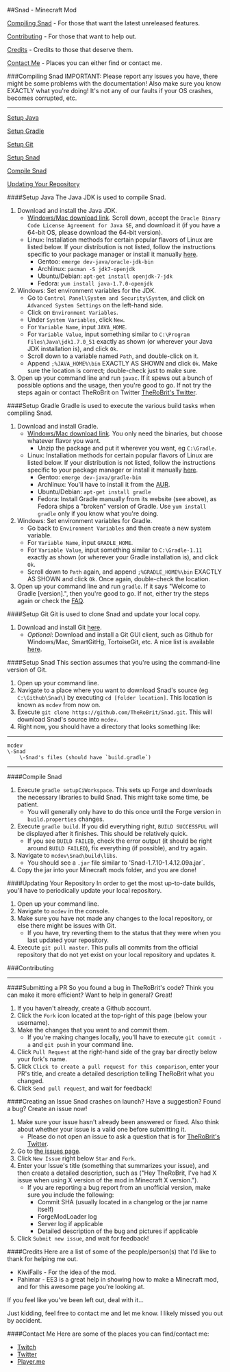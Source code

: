##Snad - Minecraft Mod

[Compiling Snad](#compiling-snad) - For those that want the latest unreleased features.

[Contributing](#contributing) - For those that want to help out.

[Credits](#credits) - Credits to those that deserve them.

[Contact Me](#contact-me) - Places you can either find or contact me.

###Compiling Snad
IMPORTANT: Please report any issues you have, there might be some problems with the documentation!
Also make sure you know EXACTLY what you're doing!  It's not any of our faults if your OS crashes, becomes corrupted, etc.
***
[Setup Java](#setup-java)

[Setup Gradle](#setup-gradle)

[Setup Git](#setup-git)

[Setup Snad](#setup-snad)

[Compile Snad](#compile-snad)

[Updating Your Repository](#updating-your-repository)

####Setup Java
The Java JDK is used to compile Snad.

1. Download and install the Java JDK.
	* [Windows/Mac download link](http://www.oracle.com/technetwork/java/javase/downloads/jdk7-downloads-1880260.html).  Scroll down, accept the `Oracle Binary Code License Agreement for Java SE`, and download it (if you have a 64-bit OS, please download the 64-bit version).
	* Linux: Installation methods for certain popular flavors of Linux are listed below.  If your distribution is not listed, follow the instructions specific to your package manager or install it manually [here](http://www.oracle.com/technetwork/java/javase/downloads/jdk7-downloads-1880260.html).
		* Gentoo: `emerge dev-java/oracle-jdk-bin`
		* Archlinux: `pacman -S jdk7-openjdk`
		* Ubuntu/Debian: `apt-get install openjdk-7-jdk`
		* Fedora: `yum install java-1.7.0-openjdk`
2. Windows: Set environment variables for the JDK.
    * Go to `Control Panel\System and Security\System`, and click on `Advanced System Settings` on the left-hand side.
    * Click on `Environment Variables`.
    * Under `System Variables`, click `New`.
    * For `Variable Name`, input `JAVA_HOME`.
    * For `Variable Value`, input something similar to `C:\Program Files\Java\jdk1.7.0_51` exactly as shown (or wherever your Java JDK installation is), and click `Ok`.
    * Scroll down to a variable named `Path`, and double-click on it.
    * Append `;%JAVA_HOME%\bin` EXACTLY AS SHOWN and click `Ok`.  Make sure the location is correct; double-check just to make sure.
3. Open up your command line and run `javac`.  If it spews out a bunch of possible options and the usage, then you're good to go.  If not try the steps again or contact TheRoBrit on Twitter [TheRoBrit's Twitter](https://twitter.com/TheRoBrit).

####Setup Gradle
Gradle is used to execute the various build tasks when compiling Snad.

1. Download and install Gradle.
	* [Windows/Mac download link](http://www.gradle.org/downloads).  You only need the binaries, but choose whatever flavor you want.
		* Unzip the package and put it wherever you want, eg `C:\Gradle`.
	* Linux: Installation methods for certain popular flavors of Linux are listed below.  If your distribution is not listed, follow the instructions specific to your package manager or install it manually [here](http://www.gradle.org/downloads).
		* Gentoo: `emerge dev-java/gradle-bin`
		* Archlinux: You'll have to install it from the [AUR](https://aur.archlinux.org/packages/gradle).
		* Ubuntu/Debian: `apt-get install gradle`
		* Fedora: Install Gradle manually from its website (see above), as Fedora ships a "broken" version of Gradle.  Use `yum install gradle` only if you know what you're doing.
2. Windows: Set environment variables for Gradle.
	* Go back to `Environment Variables` and then create a new system variable.
	* For `Variable Name`, input `GRADLE_HOME`.
	* For `Variable Value`, input something similar to `C:\Gradle-1.11` exactly as shown (or wherever your Gradle installation is), and click `Ok`.
	* Scroll down to `Path` again, and append `;%GRADLE_HOME%\bin` EXACTLY AS SHOWN and click `Ok`.  Once again, double-check the location.
3. Open up your command line and run `gradle`.  If it says "Welcome to Gradle [version].", then you're good to go.  If not, either try the steps again or check the [FAQ](https://github.com/TheRoBrit/Snad/wiki/Frequently-Asked-Questions).

####Setup Git
Git is used to clone Snad and update your local copy.

1. Download and install Git [here](http://git-scm.com/download/).
	* *Optional*: Download and install a Git GUI client, such as Github for Windows/Mac, SmartGitHg, TortoiseGit, etc.  A nice list is available [here](http://git-scm.com/downloads/guis).

####Setup Snad
This section assumes that you're using the command-line version of Git.

1. Open up your command line.
2. Navigate to a place where you want to download Snad's source (eg `C:\Github\Snad\`) by executing `cd [folder location]`.  This location is known as `mcdev` from now on.
3. Execute `git clone https://github.com/TheRoBrit/Snad.git`.  This will download Snad's source into `mcdev`.
4. Right now, you should have a directory that looks something like:

***
	mcdev
	\-Snad
		\-Snad's files (should have `build.gradle`)
***

####Compile Snad
1. Execute `gradle setupCiWorkspace`. This sets up Forge and downloads the necessary libraries to build Snad.  This might take some time, be patient.
	* You will generally only have to do this once until the Forge version in `build.properties` changes.
2. Execute `gradle build`. If you did everything right, `BUILD SUCCESSFUL` will be displayed after it finishes.  This should be relatively quick.
    * If you see `BUILD FAILED`, check the error output (it should be right around `BUILD FAILED`), fix everything (if possible), and try again.
3. Navigate to `mcdev\Snad\build\libs`.
    *  You should see a `.jar` file similar to 'Snad-1.7.10-1.4.12.09a.jar`.
4. Copy the jar into your Minecraft mods folder, and you are done!

####Updating Your Repository
In order to get the most up-to-date builds, you'll have to periodically update your local repository.

1. Open up your command line.
2. Navigate to `mcdev` in the console.
3. Make sure you have not made any changes to the local repository, or else there might be issues with Git.
	* If you have, try reverting them to the status that they were when you last updated your repository.
4. Execute `git pull master`.  This pulls all commits from the official repository that do not yet exist on your local repository and updates it.

###Contributing
***
####Submitting a PR
So you found a bug in TheRoBrit's code?  Think you can make it more efficient?  Want to help in general?  Great!

1. If you haven't already, create a Github account.
2. Click the `Fork` icon located at the top-right of this page (below your username).
3. Make the changes that you want to and commit them.
	* If you're making changes locally, you'll have to execute `git commit -a` and `git push` in your command line.
4. Click `Pull Request` at the right-hand side of the gray bar directly below your fork's name.
5. Click `Click to create a pull request for this comparison`, enter your PR's title, and create a detailed description telling TheRoBrit what you changed.
6. Click `Send pull request`, and wait for feedback!

####Creating an Issue
Snad crashes on launch?  Have a suggestion?  Found a bug?  Create an issue now!

1. Make sure your issue hasn't already been answered or fixed.  Also think about whether your issue is a valid one before submitting it.
	* Please do not open an issue to ask a question that is for [TheRoBrit's Twitter](https://twitter.com/TheRoBrit/).
2. Go to [the issues page](http://github.com/TheRoBrit/Snad/issues).
3. Click `New Issue` right below `Star` and `Fork`.
4. Enter your Issue's title (something that summarizes your issue), and then create a detailed description, such as ("Hey TheRoBrit, I've had X issue when using X version of the mod in Minecraft X version.").
	* If you are reporting a bug report from an unofficial version, make sure you include the following:
		* Commit SHA (usually located in a changelog or the jar name itself)
		* ForgeModLoader log
		* Server log if applicable
		* Detailed description of the bug and pictures if applicable
5. Click `Submit new issue`, and wait for feedback!

####Credits
Here are a list of some of the people/person(s) that I'd like to thank for helping me out.

* KiwiFails - For the idea of the mod.
* Pahimar - EE3 is a great help in showing how to make a Minecraft mod, and for this awesome page you're looking at.

If you feel like you've been left out, deal with it...

Just kidding, feel free to contact me and let me know. I likely missed you out by accident.

####Contact Me
Here are some of the places you can find/contact me:
* [Twitch](http://twitch.tv/TheRoBrit)
* [Twitter](https://twitter.com/TheRoBrit)
* [Player.me](https://player.me/TheRoBrit)

